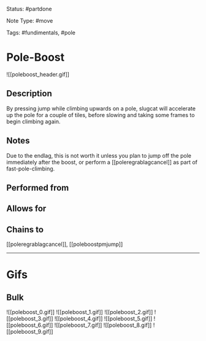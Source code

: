 Status: #partdone

Note Type: #move

Tags: #fundimentals, #pole 

# Pole-Boost
![[poleboost_header.gif]]
## Description
By pressing jump while climbing upwards on a pole, slugcat will accelerate up the pole for a couple of tiles, before slowing and taking some frames to begin climbing again.

## Notes
Due to the endlag, this is not worth it unless you plan to jump off the pole immediately after the boost, or perform a [[poleregrablagcancel]] as part of fast-pole-climbing.

## Performed from


## Allows for


## Chains to
[[poleregrablagcancel]], [[poleboostpmjump]]

___
# Gifs
## Bulk
![[poleboost_0.gif]]
![[poleboost_1.gif]]
![[poleboost_2.gif]]
![[poleboost_3.gif]]
![[poleboost_4.gif]]
![[poleboost_5.gif]]
![[poleboost_6.gif]]
![[poleboost_7.gif]]
![[poleboost_8.gif]]
![[poleboost_9.gif]]